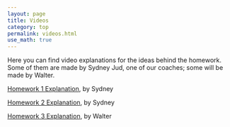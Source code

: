 ```yaml
---
layout: page
title: Videos
category: top 
permalink: videos.html 
use_math: true
---
```


Here you can find video explanations for the ideas behind the homework. Some of them are made by Sydney Jud, one of our coaches; some will be made by Walter.

<a href="https://youtu.be/TiwV0YsEB6g">Homework 1 Explanation</a>, by Sydney

<a href="https://youtu.be/nG6MlM59y2E">Homework 2 Explanation</a>, by Sydney

<a href="https://youtu.be/LkbBFNZUyOM">Homework 3 Explanation</a>, by Walter
